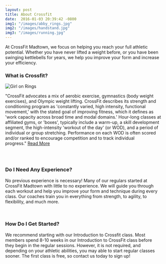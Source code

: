 ```yaml
---
layout: post
title: About Crossfit
date:  2016-01-03 20:39:42 -0800
img1: "/images/abby_rings.jpg"
img2: "/images/handstand.jpg"
img3: "/images/running.jpg"
---
```


At CrossFit Madtown, we focus on helping you reach your full athletic potential. Whether you have never lifted a weight before, or you have been swinging kettlebells for years, we help you improve your form and increase your efficiency.

### **What is Crossfit?**

![Girl on Rings]({{page.img1}})

"CrossFit advocates a mix of aerobic exercise, gymnastics (body weight exercises), and Olympic weight lifting. CrossFit describes its strength and conditioning program as 'constantly varied, high intensity, functional movement,' with the stated goal of improving fitness, which it defines as 'work capacity across broad time and modal domains.' Hour-long classes at affiliated gyms, or 'boxes', typically include a warm-up, a skill development segment, the high-intensity 'workout of the day' (or WOD), and a period of individual or group stretching. Performance on each WOD is often scored and/or ranked to encourage competition and to track individual progress."&nbsp;[Read More](https://en.wikipedia.org/wiki/CrossFit)

### &nbsp;

### Do I Need Any Experience?

No previous experience is necessary! Many of our regulars started at CrossFit Madtown with little to no experience. We will guide you through each workout and help you improve your form and technique during every class. Our coaches train you in everything from strength, to agility, to flexibility, and much more.

&nbsp;

### How Do I Get Started?

We recommend starting with our Introduction to Crossfit class. Most members spend 8-10 weeks in our Introduction to CrossFit class before they begin in the regular sessions. However, it is not required, and depending on your athletic abilities, you may able to start regular classes sooner. The first class is free, so contact us today to sign up!

&nbsp;